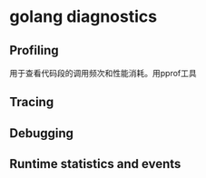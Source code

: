# golang diagnostics
## Profiling
用于查看代码段的调用频次和性能消耗。用pprof工具
## Tracing
## Debugging
## Runtime statistics and events